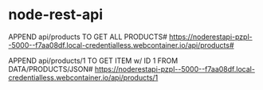 # node-rest-api

APPEND api/products TO GET ALL PRODUCTS#
https://noderestapi-pzpl--5000--f7aa08df.local-credentialless.webcontainer.io/api/products#

APPEND api/products/1 TO GET ITEM w/ ID 1 FROM DATA/PRODUCTS/JSON#
https://noderestapi-pzpl--5000--f7aa08df.local-credentialless.webcontainer.io/api/products/1
